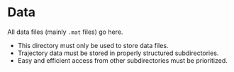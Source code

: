 # Data

All data files (mainly `.mat` files) go here.

* This directory must only be used to store data files.
* Trajectory data must be stored in properly structured subdirectories. 
* Easy and efficient access from other subdirectories must be prioritized.
